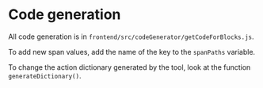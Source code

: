 # Code generation

All code generation is in `frontend/src/codeGenerator/getCodeForBlocks.js`. 

To add new span values, add the name of the key to the `spanPaths` variable.

To change the action dictionary generated by the tool, look at the function `generateDictionary()`.